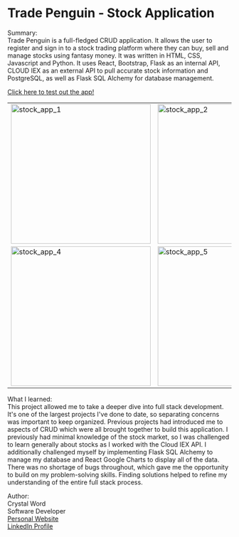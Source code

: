 # Trade Penguin - Stock Application

Summary: <br>
Trade Penguin is a full-fledged CRUD application. It allows the user to register and sign in to a stock trading platform where they can buy, sell and manage stocks using fantasy money. It was written in HTML, CSS, Javascript and Python. It uses React, Bootstrap, Flask as an internal API, CLOUD IEX as an external API to pull accurate stock information and PostgreSQL, as well as Flask SQL Alchemy for database management.  

<a href="https://tradepenguin-stock-app.herokuapp.com/">Click here to test out the app!</a> 

<table>
<tr>
<td valign="top"><img width="314" alt="stock_app_1" src="https://user-images.githubusercontent.com/77046115/184055313-52325615-ec65-4c4e-bc0e-063c08ae9170.png"></td>
<td valign="top"><img width="314" alt="stock_app_2" src="https://user-images.githubusercontent.com/77046115/184055346-acf76496-48bd-4f24-a4a5-0307d26bca96.png"></td>
<td valign="top"><img width="314" alt="stock_app_3" src="https://user-images.githubusercontent.com/77046115/184055373-43d19eda-1b4a-4a22-a3ac-5b8c19f6d24b.png"></td>
</tr>
<td valign="top"><img width="314" alt="stock_app_4" src="https://user-images.githubusercontent.com/77046115/184068631-98b4ba1d-3bec-47f4-84ff-d80a5022139a.png"></td>
<td valign="top"><img width="314" alt="stock_app_5" src="https://user-images.githubusercontent.com/77046115/184069851-3a20f0b2-ccc6-4dd7-8c7b-a498ef3e1f0c.png"></td>
<td valign="top"><img width="314" alt="stock_app_6" src="https://user-images.githubusercontent.com/77046115/184055411-18958f1e-f928-4668-b998-a4c1b1d3ee5c.png"></td>

</tr>
</table>

What I learned: <br>
This project allowed me to take a deeper dive into full stack development. It's one of the largest projects I've done to date, so separating concerns was important to keep organized. Previous projects had introduced me to aspects of CRUD which were all brought together to build this application. I previously had minimal knowledge of the stock market, so I was challenged to learn generally about stocks as I worked with the Cloud IEX API. I additionally challenged myself by implementing Flask SQL Alchemy to manage my database and React Google Charts to display all of the data. There was no shortage of bugs throughout, which gave me the opportunity to build on my problem-solving skills. Finding solutions helped to refine my understanding of the entire full stack process.

Author: <br>
Crystal Word <br>
Software Developer <br>
<a href="https://crystal-word-portfolio.herokuapp.com/">Personal Website </a> <br>
<a href="http://www.linkedin.com/in/crystal-word-software-engineer">LinkedIn Profile</a> <br>

